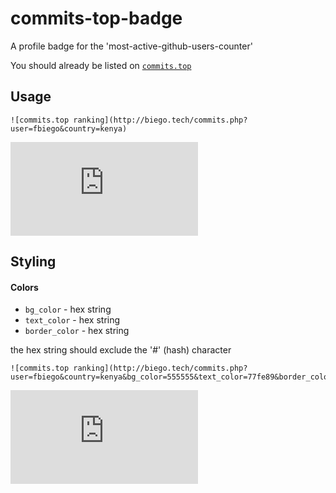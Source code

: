 # commits-top-badge
A profile badge for the 'most-active-github-users-counter'

You should already be listed on [`commits.top`](https://commits.top/)

## Usage

```
![commits.top ranking](http://biego.tech/commits.php?user=fbiego&country=kenya)
```
![commits.top ranking](http://biego.tech/commits.php?user=fbiego&country=kenya)

## Styling
#### Colors
- `bg_color` - hex string
- `text_color` - hex string
- `border_color` - hex string

the hex string should exclude the '#' (hash) character
```
![commits.top ranking](http://biego.tech/commits.php?user=fbiego&country=kenya&bg_color=555555&text_color=77fe89&border_color=89452e)
```
![commits.top ranking](http://biego.tech/commits.php?user=fbiego&country=kenya&bg_color=555555&text_color=77fe89&border_color=89452e)


